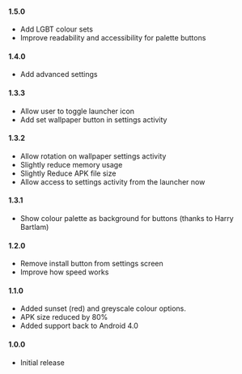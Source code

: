 #### 1.5.0

- Add LGBT colour sets
- Improve readability and accessibility for palette buttons

#### 1.4.0

- Add advanced settings

#### 1.3.3

- Allow user to toggle launcher icon
- Add set wallpaper button in settings activity

#### 1.3.2

- Allow rotation on wallpaper settings activity
- Slightly reduce memory usage
- Slightly Reduce APK file size
- Allow access to settings activity from the launcher now

#### 1.3.1

- Show colour palette as background for buttons (thanks to Harry Bartlam)

#### 1.2.0

- Remove install button from settings screen
- Improve how speed works

#### 1.1.0

- Added sunset (red) and greyscale colour options.
- APK size reduced by 80%
- Added support back to Android 4.0

#### 1.0.0

- Initial release